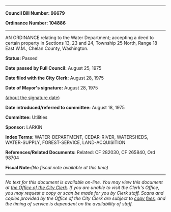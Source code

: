 

********

**Council Bill Number: 96679**
   
**Ordinance Number: 104886**
********

 AN ORDINANCE relating to the Water Department; accepting a deed to certain property in Sections 13, 23 and 24, Township 25 North, Range 18 East W.M., Chelan County, Washington.

**Status:** Passed
   
**Date passed by Full Council:** August 25, 1975
   
**Date filed with the City Clerk:** August 28, 1975
   
**Date of Mayor's signature:** August 28, 1975
   
[(about the signature date)](/~public/approvaldate.htm)
   
   
   
**Date introduced/referred to committee:** August 18, 1975
   
**Committee:** Utilities
   
**Sponsor:** LARKIN
   
   
**Index Terms:** WATER-DEPARTMENT, CEDAR-RIVER, WATERSHEDS, WATER-SUPPLY, FOREST-SERVICE, LAND-ACQUISITION

**References/Related Documents:** Related: CF 282030, CF 265840, Ord 98704

**Fiscal Note:**_(No fiscal note available at this time)_
********

_No text for this document is available on-line. You may view this document at [the Office of the City Clerk](http://www.seattle.gov/leg/clerk/contactUs.htm). If you are unable to visit the Clerk's Office, you may request a copy or scan be made for you by Clerk staff. Scans and copies provided by the Office of the City Clerk are subject to [copy fees](http://clerk.seattle.gov/~public/clerkfees.htm), and the timing of service is dependent on the availability of staff._

